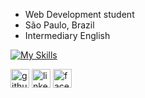- Web Development student
- São Paulo, Brazil
- Intermediary English

[![My Skills](https://skillicons.dev/icons?i=html,css,js,react)](https://github.com/Paiva2)

[<img src='https://cdn.jsdelivr.net/npm/simple-icons@3.0.1/icons/github.svg' alt='github' height='30'>](https://github.com/Paiva2)  [<img src='https://cdn.jsdelivr.net/npm/simple-icons@3.0.1/icons/linkedin.svg' alt='linkedin' height='30'>](https://www.linkedin.com/in/joao-vitor-de-paiva//)  [<img src='https://cdn.jsdelivr.net/npm/simple-icons@3.0.1/icons/facebook.svg' alt='facebook' height='30'>](https://www.facebook.com/p41v4/)  


